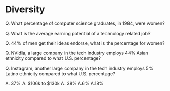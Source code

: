 # Diversity

Q. What percentage of computer science graduates, in 1984, were women?

Q. What is the average earning potential of a technology related job?

Q. 44% of men get their ideas endorse, what is the percentage for women?

Q. NVidia, a large company in the tech industry employs 44% Asian ethnicity compared to what U.S. percentage?

Q. Instagram, another large company in the tech industry employs 5% Latino ethnicity compared to what U.S. percentage? 























A. 37% A. $106k to $130k A. 38% A.6% A.18%
